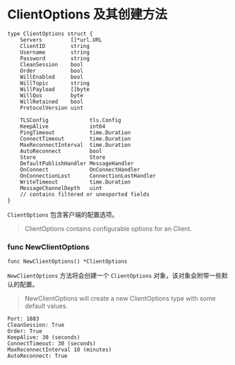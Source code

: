 # ClientOptions 及其创建方法

```
type ClientOptions struct {
    Servers         []*url.URL
    ClientID        string
    Username        string
    Password        string
    CleanSession    bool
    Order           bool
    WillEnabled     bool
    WillTopic       string
    WillPayload     []byte
    WillQos         byte
    WillRetained    bool
    ProtocolVersion uint

    TLSConfig             tls.Config
    KeepAlive             int64
    PingTimeout           time.Duration
    ConnectTimeout        time.Duration
    MaxReconnectInterval  time.Duration
    AutoReconnect         bool
    Store                 Store
    DefaultPublishHandler MessageHandler
    OnConnect             OnConnectHandler
    OnConnectionLost      ConnectionLostHandler
    WriteTimeout          time.Duration
    MessageChannelDepth   uint
    // contains filtered or unexported fields
}
```

`ClientOptions` 包含客户端的配置选项。

> ClientOptions contains configurable options for an Client.

### func NewClientOptions

```
func NewClientOptions() *ClientOptions
```

`NewClientOptions` 方法将会创建一个 `ClientOptions` 对象，该对象会附带一些默认的配置。

> NewClientOptions will create a new ClientOptions type with some default values.

```
Port: 1883
CleanSession: True
Order: True
KeepAlive: 30 (seconds)
ConnectTimeout: 30 (seconds)
MaxReconnectInterval 10 (minutes)
AutoReconnect: True
```



